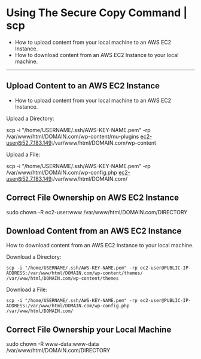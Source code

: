 # Using The Secure Copy Command | scp

* How to upload content from your local machine to an AWS EC2 Instance.
* How to download content from an AWS EC2 Instance to your local machine.

----

## Upload Content to an AWS EC2 Instance

* How to upload content from your local machine to an AWS EC2 Instance.

Upload a Directory:

scp -i "/home/USERNAME/.ssh/AWS-KEY-NAME.pem" -rp /var/www/html/DOMAIN.com/wp-content/mu-plugins ec2-user@52.7.183.149:/var/www/html/DOMAIN.com/wp-content

Upload a File:

scp -i "/home/USERNAME/.ssh/AWS-KEY-NAME.pem" -rp /var/www/html/DOMAIN.com/wp-config.php ec2-user@52.7.183.149:/var/www/html/DOMAIN.com/

## Correct File Ownership on AWS EC2 Instance

sudo chown -R ec2-user:www /var/www/html/DOMAIN.com/DIRECTORY

## Download Content from an AWS EC2 Instance

How to download content from an AWS EC2 Instance to your local machine.

Download a Directory:

``` scp -i "/home/USERNAME/.ssh/AWS-KEY-NAME.pem" -rp ec2-user@PUBLIC-IP-ADDRESS:/var/www/html/DOMAIN.com/wp-content/themes/ /var/www/html/DOMAIN.com/wp-content/themes ```

Download a File:

``` scp -i "/home/USERNAME/.ssh/AWS-KEY-NAME.pem" -rp ec2-user@PUBLIC-IP-ADDRESS:/var/www/html/DOMAIN.com/wp-config.php /var/www/html/DOMAIN.com/ ```

## Correct File Ownership your Local Machine

sudo chown -R www-data:www-data /var/www/html/DOMAIN.com/DIRECTORY